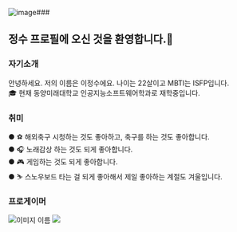 ![image](https://github.com/Leejungs/Leejungs/assets/127173567/3d9f9eff-07ac-41ae-8d73-32893f7dd4fe)### <h2>정수 프로필에 오신 것을 환영합니다.👋</h2>


### 자기소개
안녕하세요. 저의 이름은 이정수에요. 나이는 22살이고 MBTI는 ISFP입니다.<br>
🎓 현재 동양미래대학교 인공지능소프트웨어학과로 재학중입니다.


### 취미
● ⚽ 해외축구 시청하는 것도 좋아하고, 축구를 하는 것도 좋아합니다.<br>
● 🎧 노래감상 하는 것도 되게 좋아합니다.<br>
● 🎮 게임하는 것도 되게 좋아합니다.<br>
● ⛷️ 스노우보드 타는 걸 되게 좋아해서 제일 좋아하는 계절도 겨울입니다.

### 프로게이머
![이미지 이름]([이미지Url](https://www.instagram.com/lee_jsooo/)https://www.instagram.com/lee_jsooo/)
<img src="https://upload.wikimedia.org/wikipedia/commons/9/95/Instagram_logo_2022.svg">


